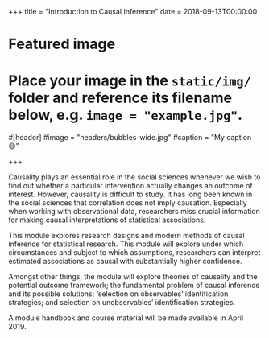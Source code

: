 +++
title = "Introduction to Causal Inference"
date = 2018-09-13T00:00:00

# Featured image
# Place your image in the `static/img/` folder and reference its filename below, e.g. `image = "example.jpg"`.
#[header]
#image = "headers/bubbles-wide.jpg"
#caption = "My caption :smile:"

+++

Causality plays an essential role in the social sciences whenever we wish to find out whether a particular intervention actually changes an outcome of interest. However, causality is difficult to study. It has long been known in the social sciences that correlation does not imply causation. Especially when working with observational data, researchers miss crucial information for making causal interpretations of statistical associations.

This module explores research designs and modern methods of causal inference for statistical research. This module will explore under which circumstances and subject to which assumptions, researchers can interpret estimated associations as causal with substantially higher confidence.

Amongst other things, the module will explore theories of causality and the potential outcome framework; the fundamental problem of causal inference and its possible solutions; ‘selection on observables’ identification strategies; and selection on unobservables’ identification strategies.

A module handbook and course material will be made available in April 2019.
